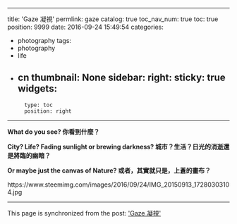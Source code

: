 
---
title: 'Gaze 凝視'
permlink: gaze
catalog: true
toc_nav_num: true
toc: true
position: 9999
date: 2016-09-24 15:49:54
categories:
- photography
tags:
- photography
- life
- cn
thumbnail: None
sidebar:
    right:
        sticky: true
widgets:
    -
        type: toc
        position: right
---


<html>
<p><strong>What do you see? 你看到什麼？</strong></p>
<p><strong>City? Life? Fading sunlight or brewing darkness? 城市？生活？日光的消逝還是將臨的幽暗？</strong></p>
<p><strong>Or maybe just the canvas of Nature? 或者，其實就只是，上蒼的畫布？</strong></p>
<p>https://www.steemimg.com/images/2016/09/24/IMG_20150913_17280303104.jpg</p>
</html>

- - -

This page is synchronized from the post: ['Gaze 凝視'](https://steemit.com/@deanliu/gaze)

